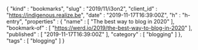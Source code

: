 {
  "kind" : "bookmarks",
  "slug" : "2019/11/i3on2",
  "client_id" : "https://indigenous.realize.be",
  "date" : "2019-11-17T16:39:00Z",
  "h" : "h-entry",
  "properties" : {
    "name" : [ "The best way to blog in 2020" ],
    "bookmark-of" : [ "https://werd.io/2019/the-best-way-to-blog-in-2020" ],
    "published" : [ "2019-11-17T16:39:00Z" ],
    "category" : [ "blogging" ]
  },
  "tags" : [ "blogging" ]
}
